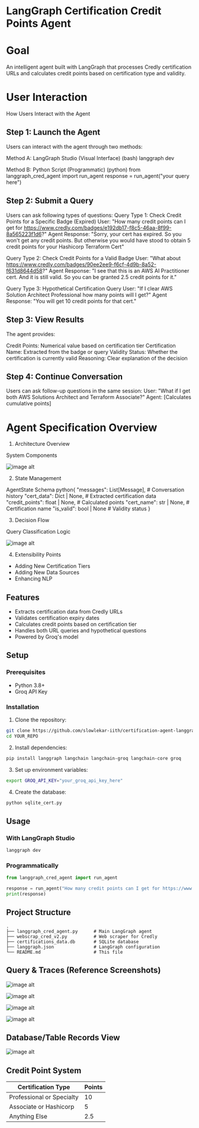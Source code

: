 # LangGraph Certification Credit Points Agent

# Goal 
An intelligent agent built with LangGraph that processes Credly certification URLs and calculates credit points based on certification type and validity.

# User Interaction 
How Users Interact with the Agent

## Step 1: Launch the Agent
Users can interact with the agent through two methods:

Method A: LangGraph Studio (Visual Interface)
(bash) langgraph dev

Method B: Python Script (Programmatic)
(python) from langgraph_cred_agent import run_agent
response = run_agent("your query here")

## Step 2: Submit a Query
Users can ask following types of questions:
Query Type 1: Check Credit Points for a Specific Badge (Expired)
User: "How many credit points can I get for https://www.credly.com/badges/e192db17-f8c5-46aa-8f99-8a565223f1d6?"
Agent Response: "Sorry, your cert has expired. So you won't get any credit points. 
But otherwise you would have stood to obtain 5 credit points for your Hashicorp Terraform Cert"

Query Type 2: Check Credit Points for a Valid Badge
User: "What about https://www.credly.com/badges/90ee2ee9-f6cf-4d9b-8a52-f631d8644d58?"
Agent Response: "I see that this is an AWS AI Practitioner cert. And it is still valid. 
So you can be granted 2.5 credit points for it."

Query Type 3: Hypothetical Certification Query
User: "If I clear AWS Solution Architect Professional how many points will I get?"
Agent Response: "You will get 10 credit points for that cert."

## Step 3: View Results
The agent provides:

Credit Points: Numerical value based on certification tier
Certification Name: Extracted from the badge or query
Validity Status: Whether the certification is currently valid
Reasoning: Clear explanation of the decision

## Step 4: Continue Conversation
Users can ask follow-up questions in the same session:
User: "What if I get both AWS Solutions Architect and Terraform Associate?"
Agent: [Calculates cumulative points]

# Agent Specification Overview

1. Architecture Overview
 

System Components

![image alt](https://github.com/slowlekar-iith/certification-agent-langgraph/blob/02af2bfa358b4fdc4fdd4446bef6e25fbb0a2846/img/Credly_System_Components.png)

2. State Management

AgentState Schema
python{
    "messages": List[Message],      # Conversation history
    "cert_data": Dict | None,       # Extracted certification data
    "credit_points": float | None,  # Calculated points
    "cert_name": str | None,        # Certification name
    "is_valid": bool | None         # Validity status
}


3. Decision Flow

Query Classification Logic

![image alt](https://github.com/slowlekar-iith/certification-agent-langgraph/blob/02af2bfa358b4fdc4fdd4446bef6e25fbb0a2846/img/Credly_Decisionflow.png)

4. Extensibility Points
- Adding New Certification Tiers
- Adding New Data Sources
- Enhancing NLP


## Features

- Extracts certification data from Credly URLs
- Validates certification expiry dates
- Calculates credit points based on certification tier
- Handles both URL queries and hypothetical questions
- Powered by Groq's  model

## Setup

### Prerequisites
- Python 3.8+
- Groq API Key

### Installation

1. Clone the repository:
```bash
git clone https://github.com/slowlekar-iith/certification-agent-langgraph.git
cd YOUR_REPO
```

2. Install dependencies:
```bash
pip install langgraph langchain langchain-groq langchain-core groq
```

3. Set up environment variables:
```bash
export GROQ_API_KEY="your_groq_api_key_here"
```

4. Create the database:
```bash
python sqlite_cert.py
```

## Usage

### With LangGraph Studio
```bash
langgraph dev
```

### Programmatically
```python
from langgraph_cred_agent import run_agent

response = run_agent("How many credit points can I get for https://www.credly.com/badges/...")
print(response)
```

## Project Structure
```
.
├── langgraph_cred_agent.py      # Main LangGraph agent
├── webscrap_cred_v2.py          # Web scraper for Credly
├── certifications_data.db       # SQLite database
├── langgraph.json               # LangGraph configuration
└── README.md                    # This file
```

## Query & Traces (Reference Screenshots)

![image alt](https://github.com/slowlekar-iith/certification-agent-langgraph/blob/eb2ac8ae632577e3b7ba39ec966df549d92e8e32/img/Credly_Query1_Screenshot.png)

![image alt](https://github.com/slowlekar-iith/certification-agent-langgraph/blob/eb2ac8ae632577e3b7ba39ec966df549d92e8e32/img/Credly_Query2_Screenshot.png)

![image alt](https://github.com/slowlekar-iith/certification-agent-langgraph/blob/eb2ac8ae632577e3b7ba39ec966df549d92e8e32/img/Credly_Query3_Screenshot.png)

![image alt](https://github.com/slowlekar-iith/certification-agent-langgraph/blob/eb2ac8ae632577e3b7ba39ec966df549d92e8e32/img/Credly_Trace_Screenshot.png)

## Database/Table Records View

![image alt](https://github.com/slowlekar-iith/certification-agent-langgraph/blob/eb2ac8ae632577e3b7ba39ec966df549d92e8e32/img/Credly_DB_Screenshot.png)

## Credit Point System

| Certification Type | Points |
|-------------------|--------|
| Professional or Specialty | 10 |
| Associate or Hashicorp | 5 |
| Anything Else | 2.5 |


